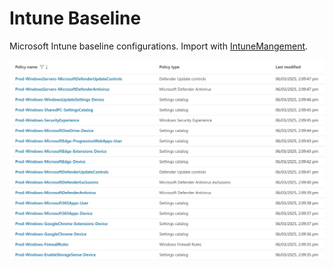 # Intune Baseline

Microsoft Intune baseline configurations. Import with [IntuneMangement](https://github.com/Micke-K/IntuneManagement).

![](img/policies.jpeg)
